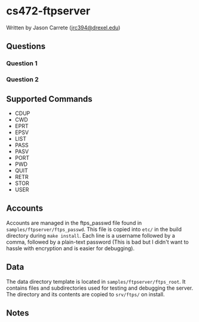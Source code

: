 cs472-ftpserver
===============
Written by Jason Carrete (jrc394@drexel.edu)

Questions
---------
### Question 1


### Question 2


Supported Commands
------------------
- CDUP
- CWD
- EPRT
- EPSV
- LIST
- PASS
- PASV
- PORT
- PWD
- QUIT
- RETR
- STOR
- USER

Accounts
--------
Accounts are managed in the ftps_passwd file found in
`samples/ftpserver/ftps_passwd`. This file is copied into `etc/` in the build
directory during `make install`. Each line is a username followed by a comma,
followed by a plain-text password (This is bad but I didn't want to hassle
with encryption and is easier for debugging).

Data
----
The data directory template is located in `samples/ftpserver/ftps_root`. It
contains files and subdirectories used for testing and debugging the server.
The directory and its contents are copied to `srv/ftps/` on install.

Notes
-----
